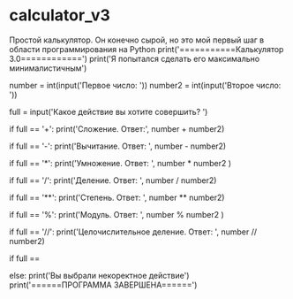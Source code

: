 # calculator_v3
Простой калькулятор. Он конечно сырой, но это мой первый шаг в области программирования на Python 
print('===========Калькулятор 3.0============')
print('Я попытался сделать его максимально минималистичным')

number = int(input('Первое число: '))
number2 = int(input('Второе число: '))


full = input('Какое действие вы хотите совершить? ')


if full == '+':
    print('Сложение. Ответ:', number + number2)

if full == '-':
    print('Вычитание. Ответ: ', number - number2)

if full == '*': 
    print('Умножение. Ответ: ', number * number2 )

if full == '/':
    print('Деление. Ответ: ', number / number2)

if full == '**':
    print('Степень. Ответ: ', number ** number2)

if full == '%':
    print('Модуль. Ответ: ', number % number2 )

if full == '//':
    print('Целочислительное деление. Ответ: ', number // number2)

if full == 

else:
    print('Вы выбрали некоректное действие')
print('======ПРОГРАММА ЗАВЕРШЕНА======')


